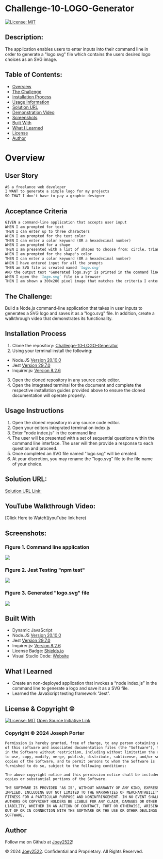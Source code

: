 # Challenge-10-LOGO-Generator

[![License: MIT](https://img.shields.io/badge/License-MIT-yellow.svg)](https://opensource.org/licenses/MIT)
  
## Description:
The application enables users to enter inputs into their command line in order to generate a "logo.svg" file which contains the users desired logo choices as an SVG image.

## Table of Contents:
- [Overview](#Overview)
- [The Challenge](#The-Challenge)
- [Installation Process](#Installation-Process)
- [Usage Information](#Usage-Information)
- [Solution URL](#Solution-URL)
- [Demonstration Video](#YouTube-Walkthrough-Video)
- [Screenshots](#Screenshots)
- [Built With](#Built-With)
- [What I Learned](#What-I-Learned)
- [License](#License)
- [Author](#Author)

# Overview

## User Story
```md
AS a freelance web developer
I WANT to generate a simple logo for my projects
SO THAT I don't have to pay a graphic designer
```

## Acceptance Criteria
```md
GIVEN a command-line application that accepts user input
WHEN I am prompted for text
THEN I can enter up to three characters
WHEN I am prompted for the text color
THEN I can enter a color keyword (OR a hexadecimal number)
WHEN I am prompted for a shape
THEN I am presented with a list of shapes to choose from: circle, triangle, and square
WHEN I am prompted for the shape's color
THEN I can enter a color keyword (OR a hexadecimal number)
WHEN I have entered input for all the prompts
THEN an SVG file is created named `logo.svg`
AND the output text "Generated logo.svg" is printed in the command line
WHEN I open the `logo.svg` file in a browser
THEN I am shown a 300x200 pixel image that matches the criteria I entered
```

## The Challenge:
Build a Node.js command-line application that takes in user inputs to generates a SVG logo and saves it as a "logo.svg" file. In addition, create a walkthrough video that demonstrates its functionality.


## Installation Process
1. Clone the repository: [Challenge-10-LOGO-Generator](https://github.com/Joey2522/Challenge-10-LOGO-Generator)
2. Using your terminal install the following: 
- Node.JS [Version 20.10.0](https://nodejs.org/en/blog/release/v20.10.0)
- Jest [Version 29.7.0](https://www.npmjs.com/package/jest)
- Inquirer.js: [Version 8.2.6](https://www.npmjs.com/package/inquirer/v/8.2.6)
3. Open the cloned repository in any source code editor.
4. Open the integrated terminal for the document and complete the respective installation guides provided above to ensure the cloned documentation will operate properly.

## Usage Instructions
1. Open the cloned repository in any source code editor.
2. Open your editors integrated terminal on index.js
3. Enter “node index.js” in the command line
4. The user will be presented with a set of sequential questions within the command line interface. The user will then provide a response to each question and proceed.
5. Once completed an SVG file named "logo.svg" will be created.
6. At your discretion, you may rename the "logo.svg" file to the file name of your choice.

## Solution URL:
[Solution URL Link:](https://github.com/Joey2522/Challenge-10-LOGO-Generator/tree/main)

## YouTube Walkthrough Video:
[Click Here to Watch](youTube link here)

## Screenshots:
### Figure 1. Command line application
![](./images/deployed.png) 
### Figure 2. Jest Testing "npm test"
![](./images/test.png)
### Figure 3. Generated "logo.svg" file
![](./images/circle.png)


## Built With
- Dynamic JavaScript
- Node.JS [Version 20.10.0](https://nodejs.org/en/blog/release/v20.10.0)
- Jest [Version 29.7.0](https://www.npmjs.com/package/jest)
- Inquirer.js: [Version 8.2.6](https://www.npmjs.com/package/inquirer/v/8.2.6)
- License Badge: [Shields.io](https://shields.io/)
- Visual Studio Code: [Website](https://code.visualstudio.com/)

## What I Learned
- Create an non-deployed application that invokes a “node index.js” in the command line to generate a logo and save it as a SVG file.
- Learned the JavaScript testing framework "Jest".

## License & Copyright ©
[![License: MIT](https://img.shields.io/badge/License-MIT-yellow.svg)](https://opensource.org/licenses/MIT) [Open Source Initiative Link](https://opensource.org/licenses/MIT)

### Copyright © 2024 Joseph Porter
```md
Permission is hereby granted, free of charge, to any person obtaining a copy
of this software and associated documentation files (the "Software"), to deal
in the Software without restriction, including without limitation the rights
to use, copy, modify, merge, publish, distribute, sublicense, and/or sell
copies of the Software, and to permit persons to whom the Software is
furnished to do so, subject to the following conditions:

The above copyright notice and this permission notice shall be included in all
copies or substantial portions of the Software.

THE SOFTWARE IS PROVIDED "AS IS", WITHOUT WARRANTY OF ANY KIND, EXPRESS OR
IMPLIED, INCLUDING BUT NOT LIMITED TO THE WARRANTIES OF MERCHANTABILITY,
FITNESS FOR A PARTICULAR PURPOSE AND NONINFRINGEMENT. IN NO EVENT SHALL THE
AUTHORS OR COPYRIGHT HOLDERS BE LIABLE FOR ANY CLAIM, DAMAGES OR OTHER
LIABILITY, WHETHER IN AN ACTION OF CONTRACT, TORT OR OTHERWISE, ARISING FROM,
OUT OF OR IN CONNECTION WITH THE SOFTWARE OR THE USE OR OTHER DEALINGS IN THE
SOFTWARE.
```

  
## Author

Follow me on Github at [Joey2522](https://github.com/Joey2522)! 


© 2024 [Joey2522](https://github.com/Joey2522). Confidential and Proprietary. All Rights Reserved.